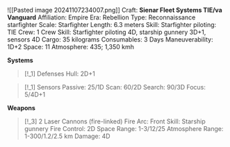 ![[Pasted image 20241107234007.png]]
Craft: **Sienar Fleet Systems TIE/va Vanguard**
Affiliation: Empire
Era: Rebellion
Type: Reconnaissance starfighter
Scale: Starfighter
Length: 6.3 meters
Skill: Starfighter piloting: TIE
Crew: 1
Crew Skill: Starfighter piloting 4D, starship gunnery 3D+1, sensors 4D
Cargo: 35 kilograms
Consumables: 3 Days
Maneuverability: 1D+2
Space: 11
Atmosphere: 435; 1,350 kmh

**Systems**
> [!_1] Defenses
> Hull: 2D+1

> [!_1] Sensors
> Passive: 25/1D
> Scan: 60/2D
> Search: 90/3D
> Focus: 5/4D+1

**Weapons**
> [!_3] 2 Laser Cannons (fire-linked)
> Fire Arc: Front
> Skill: Starship gunnery
> Fire Control: 2D
> Space Range: 1-3/12/25
> Atmosphere Range: 1-300/1.2/2.5 km
> Damage: 4D